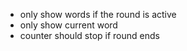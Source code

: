 - only show words if the round is active
- only show current word
- counter should stop if round ends
